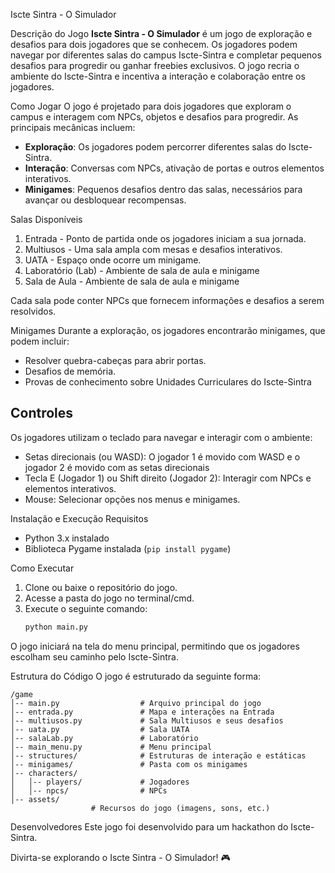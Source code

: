Iscte Sintra - O Simulador

Descrição do Jogo
**Iscte Sintra - O Simulador** é um jogo de exploração e desafios para dois jogadores que se conhecem. Os jogadores podem navegar por diferentes salas do campus Iscte-Sintra e completar pequenos desafios para progredir ou ganhar freebies exclusivos. O jogo recria o ambiente do Iscte-Sintra e incentiva a interação e colaboração entre os jogadores.

Como Jogar
O jogo é projetado para dois jogadores que exploram o campus e interagem com NPCs, objetos e desafios para progredir. As principais mecânicas incluem:

- **Exploração**: Os jogadores podem percorrer diferentes salas do Iscte-Sintra.
- **Interação**: Conversas com NPCs, ativação de portas e outros elementos interativos.
- **Minigames**: Pequenos desafios dentro das salas, necessários para avançar ou desbloquear recompensas.

Salas Disponíveis
1. Entrada - Ponto de partida onde os jogadores iniciam a sua jornada.
2. Multiusos - Uma sala ampla com mesas e desafios interativos.
3. UATA - Espaço onde ocorre um minigame.
4. Laboratório (Lab) - Ambiente de sala de aula e minigame
5. Sala de Aula - Ambiente de sala de aula e minigame

Cada sala pode conter NPCs que fornecem informações e desafios a serem resolvidos.

Minigames
Durante a exploração, os jogadores encontrarão minigames, que podem incluir:
- Resolver quebra-cabeças para abrir portas.
- Desafios de memória.
- Provas de conhecimento sobre Unidades Curriculares do Iscte-Sintra

## Controles
Os jogadores utilizam o teclado para navegar e interagir com o ambiente:
- Setas direcionais (ou WASD): O jogador 1 é movido com WASD e o jogador 2 é movido com as setas direcionais
- Tecla E (Jogador 1) ou Shift direito (Jogador 2): Interagir com NPCs e elementos interativos.
- Mouse: Selecionar opções nos menus e minigames.

Instalação e Execução
Requisitos
- Python 3.x instalado
- Biblioteca Pygame instalada (`pip install pygame`)

Como Executar
1. Clone ou baixe o repositório do jogo.
2. Acesse a pasta do jogo no terminal/cmd.
3. Execute o seguinte comando:
   ```sh
   python main.py
   ```

O jogo iniciará na tela do menu principal, permitindo que os jogadores escolham seu caminho pelo Iscte-Sintra.

Estrutura do Código
O jogo é estruturado da seguinte forma:
```
/game
│-- main.py                  # Arquivo principal do jogo
│-- entrada.py               # Mapa e interações na Entrada
│-- multiusos.py             # Sala Multiusos e seus desafios
│-- uata.py                  # Sala UATA
│-- salaLab.py               # Laboratório
│-- main_menu.py             # Menu principal
│-- structures/              # Estruturas de interação e estáticas
│-- minigames/               # Pasta com os minigames
│-- characters/
│   │-- players/             # Jogadores
│   │-- npcs/                # NPCs
│-- assets/
                  # Recursos do jogo (imagens, sons, etc.)
```

Desenvolvedores
Este jogo foi desenvolvido para um hackathon do Iscte-Sintra.

Divirta-se explorando o Iscte Sintra - O Simulador! 🎮

